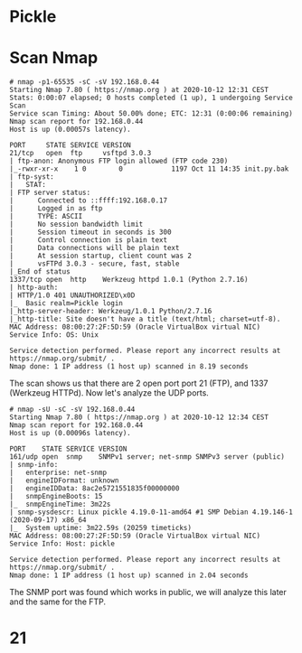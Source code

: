 # Pickle

# Scan Nmap
  
    # nmap -p1-65535 -sC -sV 192.168.0.44
    Starting Nmap 7.80 ( https://nmap.org ) at 2020-10-12 12:31 CEST
    Stats: 0:00:07 elapsed; 0 hosts completed (1 up), 1 undergoing Service Scan
    Service scan Timing: About 50.00% done; ETC: 12:31 (0:00:06 remaining)
    Nmap scan report for 192.168.0.44
    Host is up (0.00057s latency).

    PORT     STATE SERVICE VERSION
    21/tcp   open  ftp     vsftpd 3.0.3
    | ftp-anon: Anonymous FTP login allowed (FTP code 230)
    |_-rwxr-xr-x    1 0        0            1197 Oct 11 14:35 init.py.bak
    | ftp-syst: 
    |   STAT: 
    | FTP server status:
    |      Connected to ::ffff:192.168.0.17
    |      Logged in as ftp
    |      TYPE: ASCII
    |      No session bandwidth limit
    |      Session timeout in seconds is 300
    |      Control connection is plain text
    |      Data connections will be plain text
    |      At session startup, client count was 2
    |      vsFTPd 3.0.3 - secure, fast, stable
    |_End of status
    1337/tcp open  http    Werkzeug httpd 1.0.1 (Python 2.7.16)
    | http-auth: 
    | HTTP/1.0 401 UNAUTHORIZED\x0D
    |_  Basic realm=Pickle login
    |_http-server-header: Werkzeug/1.0.1 Python/2.7.16
    |_http-title: Site doesn't have a title (text/html; charset=utf-8).
    MAC Address: 08:00:27:2F:5D:59 (Oracle VirtualBox virtual NIC)
    Service Info: OS: Unix

    Service detection performed. Please report any incorrect results at https://nmap.org/submit/ .
    Nmap done: 1 IP address (1 host up) scanned in 8.19 seconds

The scan shows us that there are 2 open port port 21 (FTP), and 1337 (Werkzeug HTTPd). Now let's analyze the UDP ports.

    # nmap -sU -sC -sV 192.168.0.44
    Starting Nmap 7.80 ( https://nmap.org ) at 2020-10-12 12:34 CEST
    Nmap scan report for 192.168.0.44
    Host is up (0.00096s latency).

    PORT    STATE SERVICE VERSION
    161/udp open  snmp    SNMPv1 server; net-snmp SNMPv3 server (public)
    | snmp-info: 
    |   enterprise: net-snmp
    |   engineIDFormat: unknown
    |   engineIDData: 8ac2e5721551835f00000000
    |   snmpEngineBoots: 15
    |_  snmpEngineTime: 3m22s
    | snmp-sysdescr: Linux pickle 4.19.0-11-amd64 #1 SMP Debian 4.19.146-1 (2020-09-17) x86_64
    |_  System uptime: 3m22.59s (20259 timeticks)
    MAC Address: 08:00:27:2F:5D:59 (Oracle VirtualBox virtual NIC)
    Service Info: Host: pickle

    Service detection performed. Please report any incorrect results at https://nmap.org/submit/ .
    Nmap done: 1 IP address (1 host up) scanned in 2.04 seconds

The SNMP port was found which works in public, we will analyze this later and the same for the FTP.

# 21



